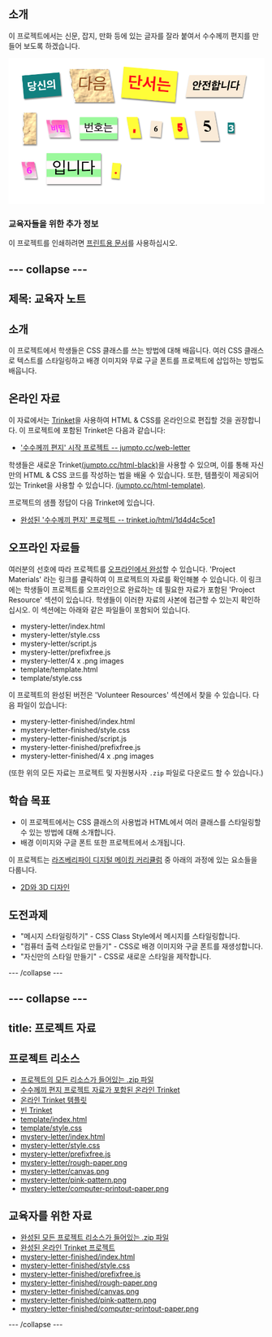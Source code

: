 ## 소개

이 프로젝트에서는 신문, 잡지, 만화 등에 있는 글자를 잘라 붙여서 수수께끼 편지를 만들어 보도록 하겠습니다.

![screenshot](images/letter-final.png)

### 교육자들을 위한 추가 정보

이 프로젝트를 인쇄하려면 [프린트용 문서](https://projects.raspberrypi.org/en/projects/mystery-letter/print)를 사용하십시오.

## \--- collapse \---

## 제목: 교육자 노트

## 소개

이 프로젝트에서 학생들은 CSS 클래스를 쓰는 방법에 대해 배웁니다. 여러 CSS 클래스로 텍스트를 스타일링하고 배경 이미지와 무료 구글 폰트를 프로젝트에 삽입하는 방법도 배웁니다.

## 온라인 자료

이 자료에서는 [Trinket](https://trinket.io/)을 사용하여 HTML & CSS를 온라인으로 편집할 것을 권장합니다. 이 프로젝트에 포함된 Trinket은 다음과 같습니다:

* ['수수께끼 편지' 시작 프로젝트 -- jumpto.cc/web-letter](http://jumpto.cc/web-letter)

학생들은 새로운 Trinket[(jumpto.cc/html-black)](http://jumpto.cc/html-blank)을 사용할 수 있으며, 이를 통해 자신만의 HTML & CSS 코드를 작성하는 법을 배울 수 있습니다. 또한, 템플릿이 제공되어 있는 Trinket을 사용할 수 있습니다. [(jumpto.cc/html-template)](http://jumpto.cc/html-template).

프로젝트의 샘플 정답이 다음 Trinket에 있습니다.

* [완성된 '수수께끼 편지' 프로젝트 -- trinket.io/html/1d4d4c5ce1](https://trinket.io/html/1d4d4c5ce1)

## 오프라인 자료들

여러분의 선호에 따라 프로젝트를 [오프라인에서 완성](https://www.codeclubprojects.org/en-GB/resources/webdev-working-offline/)할 수 있습니다. 'Project Materials' 라는 링크를 클릭하여 이 프로젝트의 자료를 확인해볼 수 있습니다. 이 링크에는 학생들이 프로젝트를 오프라인으로 완료하는 데 필요한 자료가 포함된 'Project Resource' 섹션이 있습니다. 학생들이 이러한 자료의 사본에 접근할 수 있는지 확인하십시오. 이 섹션에는 아래와 같은 파일들이 포함되어 있습니다.

* mystery-letter/index.html
* mystery-letter/style.css
* mystery-letter/script.js
* mystery-letter/prefixfree.js
* mystery-letter/4 x .png images
* template/template.html
* template/style.css

이 프로젝트의 완성된 버전은 'Volunteer Resources' 섹션에서 찾을 수 있습니다. 다음 파일이 있습니다:

* mystery-letter-finished/index.html
* mystery-letter-finished/style.css
* mystery-letter-finished/script.js
* mystery-letter-finished/prefixfree.js
* mystery-letter-finished/4 x .png images

(또한 위의 모든 자료는 프로젝트 및 자원봉사자 `.zip` 파일로 다운로드 할 수 있습니다.)

## 학습 목표

* 이 프로젝트에서는 CSS 클래스의 사용법과 HTML에서 여러 클래스를 스타일링할 수 있는 방법에 대해 소개합니다.
* 배경 이미지와 구글 폰트 또한 프로젝트에서 소개됩니다. 

이 프로젝트는 [라즈베리파이 디지털 메이킹 커리큘럼](http://rpf.io/curriculum) 중 아래의 과정에 있는 요소들을 다룹니다.

* [2D와 3D 디자인](https://www.raspberrypi.org/curriculum/design/creator)

## 도전과제

* "메시지 스타일링하기" - CSS Class Style에서 메시지를 스타일링합니다.
* "컴퓨터 출력 스타일로 만들기" - CSS로 배경 이미지와 구글 폰트를 재생성합니다. 
* "자신만의 스타일 만들기" - CSS로 새로운 스타일을 제작합니다.

\--- /collapse \---

## \--- collapse \---

## title: 프로젝트 자료

## 프로젝트 리소스

* [프로젝트의 모든 리소스가 들어있는 .zip 파일](resources/letter-project-resources.zip)
* [수수께끼 편지 프로젝트 자료가 포함된 온라인 Trinket](http://jumpto.cc/web-letter)
* [온라인 Trinket 템플릿](http://jumpto.cc/trinket-template)
* [빈 Trinket](http://jumpto.cc/trinket-blank)
* [template/index.html](resources/template-index.html)
* [template/style.css](resources/template-style.css)
* [mystery-letter/index.html](resources/mystery-letter-index.html)
* [mystery-letter/style.css](resources/mystery-letter-style.css)
* [mystery-letter/prefixfree.js](resources/mystery-letter-prefixfree.js)
* [mystery-letter/rough-paper.png](resources/mystery-letter-rough-paper.png)
* [mystery-letter/canvas.png](resources/mystery-letter-canvas.png)
* [mystery-letter/pink-pattern.png](resources/mystery-letter-pink-pattern.png)
* [mystery-letter/computer-printout-paper.png](resources/mystery-letter-computer-printout-paper.png)

## 교육자를 위한 자료

* [완성된 모든 프로젝트 리소스가 들어있는 .zip 파일](resources/letter-volunteer-resources.zip)
* [완성된 온라인 Trinket 프로젝트](https://trinket.io/html/1d4d4c5ce1)
* [mystery-letter-finished/index.html](resources/mystery-letter-finished-index.html)
* [mystery-letter-finished/style.css](resources/mystery-letter-finished-style.css)
* [mystery-letter-finished/prefixfree.js](resources/mystery-letter-finished-prefixfree.js)
* [mystery-letter-finished/rough-paper.png](resources/mystery-letter-finished-rough-paper.png)
* [mystery-letter-finished/canvas.png](resources/mystery-letter-finished-canvas.png)
* [mystery-letter-finished/pink-pattern.png](resources/mystery-letter-finished-pink-pattern.png)
* [mystery-letter-finished/computer-printout-paper.png](resources/mystery-letter-finished-computer-printout-paper.png)

\--- /collapse \---